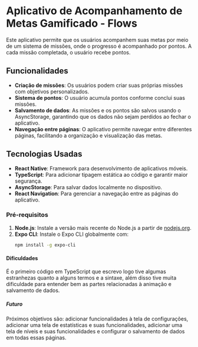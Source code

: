 # Aplicativo de Acompanhamento de Metas Gamificado - Flows

Este aplicativo permite que os usuários acompanhem suas metas por meio de um sistema de missões, onde o progresso é acompanhado por pontos. A cada missão completada, o usuário recebe pontos.

## Funcionalidades

- **Criação de missões**: Os usuários podem criar suas próprias missões com objetivos personalizados.
- **Sistema de pontos**: O usuário acumula pontos conforme conclui suas missões.
- **Salvamento de dados**: As missões e os pontos são salvos usando o AsyncStorage, garantindo que os dados não sejam perdidos ao fechar o aplicativo.
- **Navegação entre páginas**: O aplicativo permite navegar entre diferentes páginas, facilitando a organização e visualização das metas.

## Tecnologias Usadas

- **React Native**: Framework para desenvolvimento de aplicativos móveis.
- **TypeScript**: Para adicionar tipagem estática ao código e garantir maior segurança.
- **AsyncStorage**: Para salvar dados localmente no dispositivo.
- **React Navigation**: Para gerenciar a navegação entre as páginas do aplicativo.

### Pré-requisitos

1. **Node.js**: Instale a versão mais recente do Node.js a partir de [nodejs.org](https://nodejs.org/).
2. **Expo CLI**: Instale o Expo CLI globalmente com:
   ```bash
   npm install -g expo-cli

#### Dificuldades

É o primeiro código em TypeScript que escrevo logo tive algumas estranhezas quanto a alguns termos e a sintaxe, além disso tive muita
dificuldade para entender bem as partes relacionadas à animação e salvamento de dados.

##### Futuro

Próximos objetivos são: adicionar funcionalidades à tela de configurações, adicionar uma tela de estatísticas e suas funcionalidades, adicionar uma tela de níveis e suas funcionalidades e configurar o salvamento de dados em todas essas páginas.
